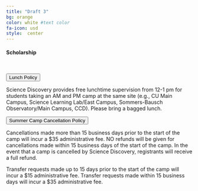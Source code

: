 ```yaml
---
title: "Draft 3"
bg: orange
color: white #text color
fa-icon: usd
style:  center
---
```

#### Scholarship 
&nbsp;

<head>
  <meta name="viewport" content="width=device-width, initial-scale=1">
  <link rel="stylesheet" href="http://maxcdn.bootstrapcdn.com/bootstrap/3.3.5/css/bootstrap.min.css">
  <script src="https://ajax.googleapis.com/ajax/libs/jquery/1.11.3/jquery.min.js"></script>
  <script src="http://maxcdn.bootstrapcdn.com/bootstrap/3.3.5/js/bootstrap.min.js"></script>
</head>
<body>

<div class="container">
 
  <button type="button" class="btn btn-info" data-toggle="collapse" data-target="#demo">Lunch Policy</button>
  <div id="demo" class="collapsing">
    Science Discovery provides free lunchtime supervision from 12-1 pm for students taking an AM and PM camp at the same site (e.g., CU Main Campus, Science Learning Lab/East Campus, Sommers-Bausch Observatory/Main Campus, CCD). Please bring a bagged lunch.
  </div>
  
   <button type="button" class="btn btn-info" data-toggle="collapse" data-target="#demo">Summer Camp Cancellation Policy</button>
  <div id="demo" class="collapsing">
   Cancellations made more than 15 business days prior to the start of the camp will incur a $35 administrative fee. NO refunds will be given for cancellations made within 15 business days of the start of the camp. In the event that a camp is cancelled by Science Discovery, registrants will receive a full refund.

Transfer requests made up to 15 days prior to the start of the camp will incur a $15 administrative fee. Transfer requests made within 15 business days will incur a $35 administrative fee.
  </div>
  
  
</div>
    
</body>
  
  
  
  
  
</div>
    
    
    
    
    
</body>
</html>
